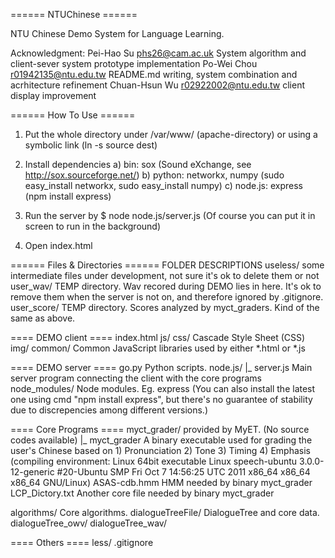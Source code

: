 ====== NTUChinese ======

NTU Chinese Demo System for Language Learning.


Acknowledgment:
Pei-Hao Su      phs26@cam.ac.uk             System algorithm and client-sever system prototype implementation
Po-Wei Chou     r01942135@ntu.edu.tw        README.md writing, system combination and acrhitecture refinement
Chuan-Hsun Wu   r02922002@ntu.edu.tw        client display improvement

====== How To Use ======
1)  Put the whole directory under /var/www/ (apache-directory) or using a symbolic link (ln -s source dest)

2)  Install dependencies
    a) bin: sox	(Sound eXchange, see http://sox.sourceforge.net/)
    b) python: networkx, numpy (sudo easy_install networkx, sudo easy_install numpy)
    c) node.js: express (npm install express)

3)  Run the server by
    $ node node.js/server.js
    (Of course you can put it in screen to run in the background)

4)  Open index.html

====== Files & Directories ======
FOLDER			  DESCRIPTIONS
useless/		  some intermediate files under development, not sure it's ok to delete them or not 
user_wav/		  TEMP directory. Wav recored during DEMO lies in here. It's ok to remove them when
			  the server is not on, and therefore ignored by .gitignore.
user_score/		  TEMP directory. Scores analyzed by myct_graders. Kind of the same as above.

==== DEMO client ====
index.html
js/
css/			  Cascade Style Sheet (CSS)
img/
common/			  Common JavaScript libraries used by either *.html or *.js

==== DEMO server ====
go.py			  Python scripts.
node.js/
|_  server.js		  Main server program connecting the client with the core programs
node_modules/		  Node modules. Eg. express
			  (You can also install the latest one using cmd "npm install express", but there's
			   no guarantee of stability due to discrepencies among different versions.)

==== Core Programs ====
myct_grader/		  provided by MyET. (No source codes available)
|_  myct_grader		  A binary executable used for grading the user's Chinese based on
			  1) Pronunciation
			  2) Tone
			  3) Timing
			  4) Emphasis
			  (compiling environment: Linux 64bit executable
			   Linux speech-ubuntu 3.0.0-12-generic #20-Ubuntu SMP Fri Oct 7 14:56:25 UTC 2011 x86_64 x86_64 x86_64 GNU/Linux)
ASAS-cdb.hmm		  HMM needed by binary myct_grader
LCP_Dictory.txt		  Another core file needed by binary myct_grader

algorithms/		  Core algorithms.
dialogueTreeFile/	  DialogueTree and core data.
dialogueTree_owv/
dialogueTree_wav/

==== Others ====
less/
.gitignore

